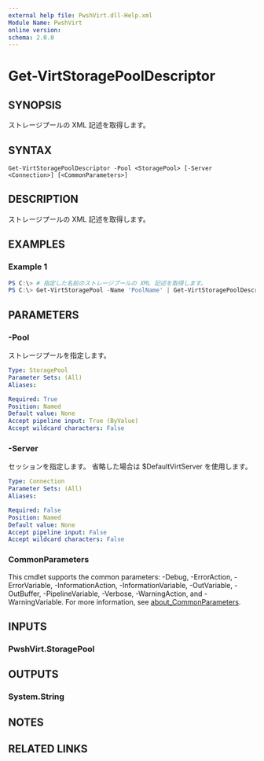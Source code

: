 ```yaml
---
external help file: PwshVirt.dll-Help.xml
Module Name: PwshVirt
online version:
schema: 2.0.0
---
```


# Get-VirtStoragePoolDescriptor

## SYNOPSIS
ストレージプールの XML 記述を取得します。

## SYNTAX

```
Get-VirtStoragePoolDescriptor -Pool <StoragePool> [-Server <Connection>] [<CommonParameters>]
```

## DESCRIPTION
ストレージプールの XML 記述を取得します。

## EXAMPLES

### Example 1
```powershell
PS C:\> # 指定した名前のストレージプールの XML 記述を取得します。
PS C:\> Get-VirtStoragePool -Name 'PoolName' | Get-VirtStoragePoolDescriptor
```

## PARAMETERS

### -Pool
ストレージプールを指定します。

```yaml
Type: StoragePool
Parameter Sets: (All)
Aliases:

Required: True
Position: Named
Default value: None
Accept pipeline input: True (ByValue)
Accept wildcard characters: False
```

### -Server
セッションを指定します。
省略した場合は $DefaultVirtServer を使用します。

```yaml
Type: Connection
Parameter Sets: (All)
Aliases:

Required: False
Position: Named
Default value: None
Accept pipeline input: False
Accept wildcard characters: False
```

### CommonParameters
This cmdlet supports the common parameters: -Debug, -ErrorAction, -ErrorVariable, -InformationAction, -InformationVariable, -OutVariable, -OutBuffer, -PipelineVariable, -Verbose, -WarningAction, and -WarningVariable. For more information, see [about_CommonParameters](http://go.microsoft.com/fwlink/?LinkID=113216).

## INPUTS

### PwshVirt.StoragePool

## OUTPUTS

### System.String

## NOTES

## RELATED LINKS
